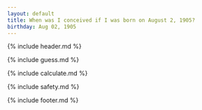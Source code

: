 ```yaml
---
layout: default
title: When was I conceived if I was born on August 2, 1905?
birthday: Aug 02, 1905
---
```


{% include header.md %}

{% include guess.md %}

{% include calculate.md %}

{% include safety.md %}

{% include footer.md %}



